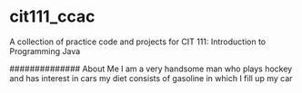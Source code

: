 # cit111_ccac
A collection of practice code and projects for CIT 111: Introduction to Programming Java

############## About Me
I am a very handsome man who plays hockey and has interest in cars
my diet consists of gasoline in which I fill up my car
